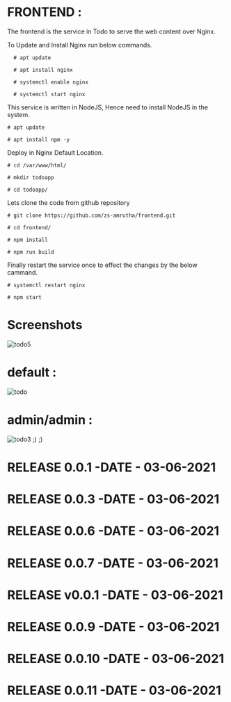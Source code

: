 # FRONTEND :

The frontend is the service in Todo to serve the web content over Nginx.

To Update and Install Nginx run below commands.

```
  # apt update

  # apt install nginx 

  # systemctl enable nginx 

  # systemctl start nginx 
```
This service is written in NodeJS, Hence need to install NodeJS in the system.
```
# apt update

# apt install npm -y

```
Deploy in Nginx Default Location.
```
# cd /var/www/html/

# mkdir todoapp

# cd todoapp/
```

Lets clone the code from github repository

```
# git clone https://github.com/zs-amrutha/frontend.git

# cd frontend/

# npm install

# npm run build

```
Finally restart the service once to effect the changes by the below cammand.

```
# systemctl restart nginx

# npm start
```
# Screenshots 


![todo5](https://user-images.githubusercontent.com/82360490/116790723-756f9380-aad3-11eb-9081-e075b7727a7c.png)


# default :

![todo](https://user-images.githubusercontent.com/82360490/116790727-7e606500-aad3-11eb-91f0-53e990e623ef.png)

# admin/admin :

![todo3](https://user-images.githubusercontent.com/82360490/116790732-83251900-aad3-11eb-8b24-556d893f431d.png)
;) ;)
# RELEASE 0.0.1 -DATE - 03-06-2021
# RELEASE 0.0.3 -DATE - 03-06-2021
# RELEASE 0.0.6 -DATE - 03-06-2021
# RELEASE 0.0.7 -DATE - 03-06-2021
# RELEASE v0.0.1 -DATE - 03-06-2021
# RELEASE 0.0.9 -DATE - 03-06-2021
# RELEASE 0.0.10 -DATE - 03-06-2021
# RELEASE 0.0.11 -DATE - 03-06-2021
